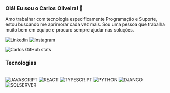 ### Olá! Eu sou o Carlos Oliveira! 👋
Amo trabalhar com tecnologia especificamente Programação e Suporte, estou buscando me aprimorar cada vez mais. Sou uma pessoa que trabalha muito bem em equipe e procuro sempre ajudar nas soluções.

[![Linkedin](https://img.shields.io/badge/LinkedIn-0077B5?style=for-the-badge&logo=linkedin&logoColor=white)](https://www.linkedin.com/in/carlos-oliveira-7a33491a0/)
[![Instagram](https://img.shields.io/badge/Instagram-E4405F?style=for-the-badge&logo=instagram&logoColor=white)](https://instagram.com/carlosoliveira_dev?igshid=ZDdkNTZiNTM=)

![Carlos GitHub stats](https://github-readme-stats.vercel.app/api?username=CarlosOliveira-23&show_icons=true&theme=onedark)

### Tecnologias 

<div style="display: inline_block"></br/>
  <img align="center" alt="JAVASCRIPT" src="https://img.shields.io/badge/JavaScript-F7DF1E?style=for-the-badge&logo=javascript&logoColor=black" />
  <img align="center" alt="REACT" src="https://img.shields.io/badge/React-20232A?style=for-the-badge&logo=react&logoColor=61DAFB" /> 
  <img align="center" alt="TYPESCRIPT" src="https://img.shields.io/badge/TypeScript-007ACC?style=for-the-badge&logo=typescript&logoColor=white" />
  <img align="center" alt="PYTHON" src="https://img.shields.io/badge/Python-3776AB?style=for-the-badge&logo=python&logoColor=white" />
  <img align="center" alt="DJANGO" src="https://img.shields.io/badge/Django-092E20?style=for-the-badge&logo=django&logoColor=white" />
  <img align="center" alt="SQLSERVER" src="https://img.shields.io/badge/Microsoft_SQL_Server-CC2927?style=for-the-badge&logo=microsoft-sql-server&logoColor=white" />
</div><br/>
